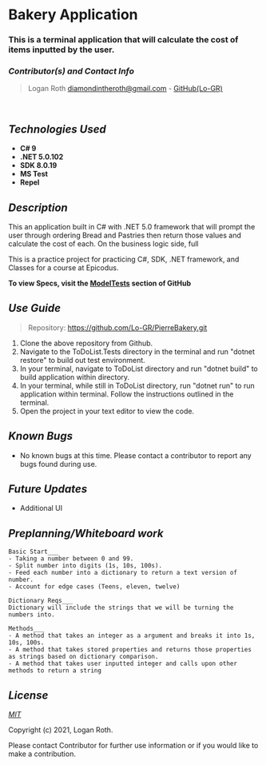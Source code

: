 # **Bakery Application**
### This is a terminal application that will calculate the cost of items inputted by the user.

 ### _Contributor(s) and Contact Info_
> Logan Roth diamondintheroth@gmail.com - [GitHub(Lo-GR)](https://github.com/Lo-GR)

<br/>

## _Technologies Used_

* **C# 9**
* **.NET 5.0.102**
* **SDK 8.0.19**
* **MS Test**
* **Repel**

## _Description_
This an application built in C# with .NET 5.0 framework that will prompt the user through ordering Bread and Pastries then return those values and calculate the cost of each. On the business logic side, full 

This is a practice project for practicing C#, SDK, .NET framework, and Classes for a course at Epicodus.

**To view Specs, visit the [ModelTests](https://github.com/Lo-GR/PierreBakery/tree/main/Bakery.Tests/ModelTests) section of GitHub**

## _Use Guide_

> Repository: https://github.com/Lo-GR/PierreBakery.git
1. Clone the above repository from Github.
2. Navigate to the ToDoList.Tests directory in the terminal and run "dotnet restore" to build out test environment.
3. In your terminal, navigate to ToDoList directory and run "dotnet build" to build application within directory. 
4. In your terminal, while still in ToDoList directory, run "dotnet run" to run application within terminal. Follow the instructions outlined in the terminal.
3. Open the project in your text editor to view the code.


## _Known Bugs_
* No known bugs at this time. Please contact a contributor to report any bugs found during use.

## _Future Updates_
* Additional UI

## _Preplanning/Whiteboard work_
```
Basic Start___
- Taking a number between 0 and 99.
- Split number into digits (1s, 10s, 100s).
- Feed each number into a dictionary to return a text version of number.
- Account for edge cases (Teens, eleven, twelve)

Dictionary Reqs___
Dictionary will include the strings that we will be turning the numbers into.

Methods___
- A method that takes an integer as a argument and breaks it into 1s, 10s, 100s.
- A method that takes stored properties and returns those properties as strings based on dictionary comparison.
- A method that takes user inputted integer and calls upon other methods to return a string
```
## _License_

[_MIT_](https://opensource.org/licenses/MIT)

Copyright (c) 2021, Logan Roth.

Please contact Contributor for further use information or if you would like to make a contribution.
